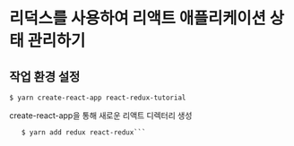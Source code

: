 # 리덕스를 사용하여 리액트 애플리케이션 상태 관리하기

## 작업 환경 설정

`$ yarn create-react-app react-redux-tutorial`

create-react-app을 통해 새로운 리액트 디렉터리 생성

```$ cd react-redux-tutorial  
   $ yarn add redux react-redux```
